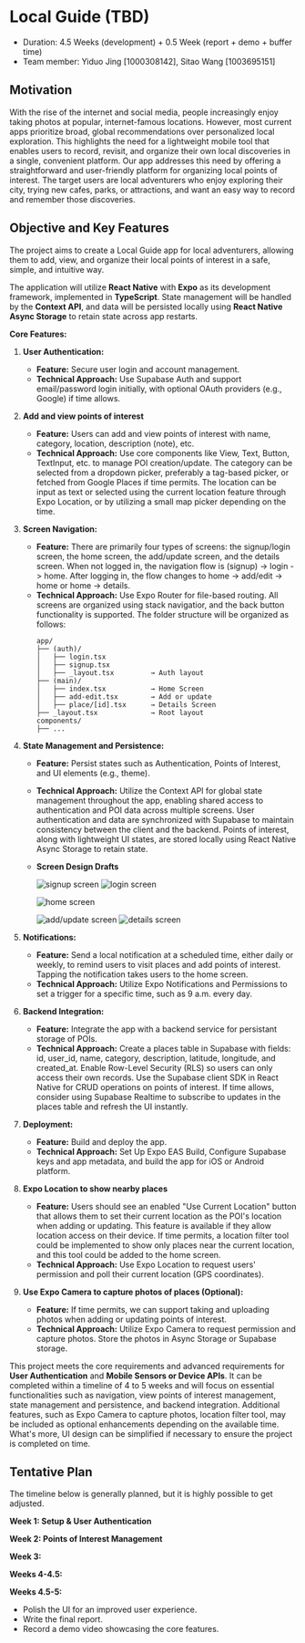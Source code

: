 # Local Guide (TBD)

* Duration: 4.5 Weeks (development) + 0.5 Week (report + demo + buffer time)
* Team member: Yiduo Jing [1000308142], Sitao Wang [1003695151]

## Motivation
With the rise of the internet and social media, people increasingly enjoy taking photos at popular, internet-famous locations. However, most current apps prioritize broad, global recommendations over personalized local exploration. This highlights the need for a lightweight mobile tool that enables users to record, revisit, and organize their own local discoveries in a single, convenient platform. Our app addresses this need by offering a straightforward and user-friendly platform for organizing local points of interest. The target users are local adventurers who enjoy exploring their city, trying new cafes, parks, or attractions, and want an easy way to record and remember those discoveries.

## Objective and Key Features
The project aims to create a Local Guide app for local adventurers, allowing them to add, view, and organize their local points of interest in a safe, simple, and intuitive way.

The application will utilize **React Native** with **Expo** as its development framework, implemented in **TypeScript**. State management will be handled by the **Context API**, and data will be persisted locally using **React Native Async Storage** to retain state across app restarts.

**Core Features:**

1. **User Authentication:**
   - **Feature:** Secure user login and account management.
   - **Technical Approach:** Use Supabase Auth and support email/password login initially, with optional OAuth providers (e.g., Google) if time allows.

2. **Add and view points of interest**
   - **Feature:** Users can add and view points of interest with name, category, location, description (note), etc.
   - **Technical Approach:** Use core components like View, Text, Button, TextInput, etc. to manage POI creation/update. The category can be selected from a dropdown picker, preferably a tag-based picker, or fetched from Google Places if time permits. The location can be input as text or selected using the current location feature through Expo Location, or by utilizing a small map picker depending on the time.

3. **Screen Navigation:**
   - **Feature:** There are primarily four types of screens: the signup/login screen, the home screen, the add/update screen, and the details screen. When not logged in, the navigation flow is (signup) -> login -> home. After logging in, the flow changes to home -> add/edit -> home or home -> details.
   - **Technical Approach:** Use Expo Router for file-based routing. All screens are organized using stack navigatior, and the back button functionality is supported. The folder structure will be organized as follows:
      ```plaintext
      app/
      ├── (auth)/
      │   ├── login.tsx
      │   ├── signup.tsx
      │   ├── _layout.tsx         → Auth layout
      ├── (main)/
      │   ├── index.tsx           → Home Screen
      │   ├── add-edit.tsx        → Add or update
      │   ├── place/[id].tsx      → Details Screen
      ├── _layout.tsx             → Root layout
      components/
      ├── ...
      ```
4. **State Management and Persistence:**
   - **Feature:** Persist states such as Authentication, Points of Interest, and UI elements (e.g., theme).
   - **Technical Approach:** Utilize the Context API for global state management throughout the app, enabling shared access to authentication and POI data across multiple screens. User authentication and data are synchronized with Supabase to maintain consistency between the client and the backend. Points of interest, along with lightweight UI states, are stored locally using React Native Async Storage to retain state.
   - **Screen Design Drafts**

      ![signup screen](https://github.com/nichi1114/local-guide/blob/main/proposal/signup_screen.png?raw=true)
      ![login screen](https://github.com/nichi1114/local-guide/blob/main/proposal/login_screen.png?raw=true)

      ![home screen](https://github.com/nichi1114/local-guide/blob/main/proposal/home_screen.png?raw=true)

      ![add/update screen](https://github.com/nichi1114/local-guide/blob/main/proposal/add_update_screen.png?raw=true)
      ![details screen](https://github.com/nichi1114/local-guide/blob/main/proposal/details_screen.png?raw=true)

5. **Notifications:**
   - **Feature:** Send a local notification at a scheduled time, either daily or weekly, to remind users to visit places and add points of interest. Tapping the notification takes users to the home screen.
   - **Technical Approach:** Utilize Expo Notifications and Permissions to set a trigger for a specific time, such as 9 a.m. every day.

6. **Backend Integration:**
   - **Feature:** Integrate the app with a backend service for persistant storage of POIs.
   - **Technical Approach:** Create a places table in Supabase with fields: id, user_id, name, category, description, latitude, longitude, and created_at. Enable Row-Level Security (RLS) so users can only access their own records. Use the Supabase client SDK in React Native for CRUD operations on points of interest. If time allows, consider using Supabase Realtime to subscribe to updates in the places table and refresh the UI instantly.

7. **Deployment:**  
   - **Feature:** Build and deploy the app.
   - **Technical Approach:** Set Up Expo EAS Build, Configure Supabase keys and app metadata, and build the app for iOS or Android platform.

8. **Expo Location to show nearby places**
   - **Feature:** Users should see an enabled "Use Current Location" button that allows them to set their current location as the POI's location when adding or updating. This feature is available if they allow location access on their device. If time permits, a location filter tool could be implemented to show only places near the current location, and this tool could be added to the home screen.
   - **Technical Approach:** Use Expo Location to request users' permission and poll their current location (GPS coordinates).

9. **Use Expo Camera to capture photos of places (Optional):**
   - **Feature:** If time permits, we can support taking and uploading photos when adding or updating points of interest.
   - **Technical Approach:** Utilize Expo Camera to request permission and capture photos. Store the photos in Async Storage or Supabase storage.

This project meets the core requirements and advanced requirements for **User Authentication** and **Mobile Sensors or Device APIs**. It can be completed within a timeline of 4 to 5 weeks and will focus on essential functionalities such as navigation, view points of interest management, state management and persistence, and backend integration. Additional features, such as Expo Camera to capture photos, location filter tool, may be included as optional enhancements depending on the available time. What's more, UI design can be simplified if necessary to ensure the project is completed on time.

## Tentative Plan
The timeline below is generally planned, but it is highly possible to get adjusted.

**Week 1: Setup & User Authentication**


**Week 2: Points of Interest Management**


**Week 3:**


**Weeks 4-4.5:**


**Weeks 4.5-5:**
- Polish the UI for an improved user experience.
- Write the final report.
- Record a demo video showcasing the core features.
